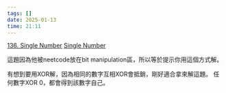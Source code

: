 ```yaml
---
tags: []
date: 2025-01-13
time: 21:11
---
```

[136. Single Number](https://leetcode.com/problems/single-number/)
[Single Number](https://neetcode.io/problems/single-number)


這題因為他被neetcode放在bit manipulation區，所以等於提示你用這個方式解。

有想到要用XOR解，因為相同的數字互相XOR會抵銷，剛好適合拿來解這題。
任何數字XOR 0，都會得到該數字自己。